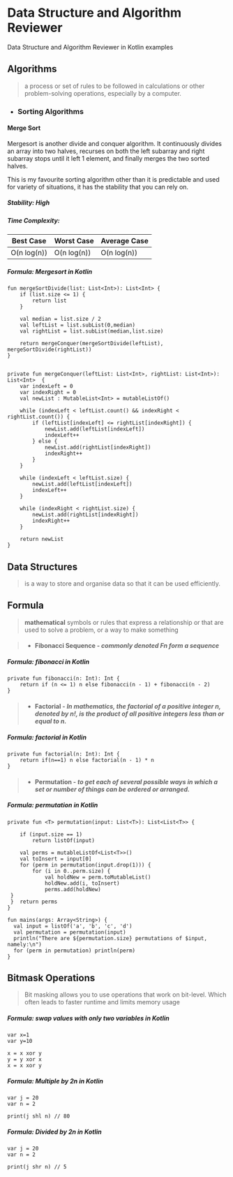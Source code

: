 
# Data Structure and Algorithm Reviewer
Data Structure and Algorithm Reviewer in Kotlin examples

## Algorithms
> a process or set of rules to be followed in calculations or other problem-solving operations, especially by a computer.
> 

 - ### Sorting Algorithms
#### Merge Sort
Mergesort is another divide and conquer algorithm. It continuously divides an array into two halves, recurses on both the left subarray and right subarray stops until it left 1 element, and finally merges the two sorted halves.

This is my favourite sorting algorithm other than it is predictable and used for variety of situations, it has the stability that you can rely on.



##### Stability: High
##### Time Complexity:
|  Best Case|  Worst Case|Average Case|
|--|--|--|
|  O(n log(n)) |  O(n log(n)) |	O(n log(n))|

##### Formula: Mergesort in Kotlin

    fun mergeSortDivide(list: List<Int>): List<Int> {
        if (list.size <= 1) {
            return list
        }

        val median = list.size / 2
        val leftList = list.subList(0,median)
        val rightList = list.subList(median,list.size)

        return mergeConquer(mergeSortDivide(leftList), mergeSortDivide(rightList))
    }


    private fun mergeConquer(leftList: List<Int>, rightList: List<Int>): List<Int>  {
        var indexLeft = 0
        var indexRight = 0
        val newList : MutableList<Int> = mutableListOf()

        while (indexLeft < leftList.count() && indexRight < rightList.count()) {
            if (leftList[indexLeft] <= rightList[indexRight]) {
                newList.add(leftList[indexLeft])
                indexLeft++
            } else {
                newList.add(rightList[indexRight])
                indexRight++
            }
        }

        while (indexLeft < leftList.size) {
            newList.add(leftList[indexLeft])
            indexLeft++
        }

        while (indexRight < rightList.size) {
            newList.add(rightList[indexRight])
            indexRight++
        }

        return newList
    }



## Data Structures
> is a way to store and organise data so that it can be used efficiently.



## Formula
> **mathematical** symbols or rules that express a relationship or that are used to solve a problem, or a way to make something

>  - #### **Fibonacci Sequence** - *commonly denoted Fn form a sequence*
##### Formula: fibonacci in Kotlin
   
    private fun fibonacci(n: Int): Int {  
	    return if (n <= 1) n else fibonacci(n - 1) + fibonacci(n - 2)  
    }
>  - #### **Factorial** - *In mathematics, the **factorial** of a positive integer n, denoted by n!, is the product of all positive integers less than or equal to n.*
##### Formula: factorial in Kotlin
   
    private fun factorial(n: Int): Int {  
	    return if(n==1) n else factorial(n - 1) * n  
	}

>  - #### **Permutation** - *to get each of several possible ways in which a set or number of things can be ordered or arranged.*
##### Formula: permutation in Kotlin

    private fun <T> permutation(input: List<T>): List<List<T>> {  
	    
	    if (input.size == 1) 
		    return listOf(input)  
	    
	    val perms = mutableListOf<List<T>>()  
	    val toInsert = input[0]  
	    for (perm in permutation(input.drop(1))) {  
		    for (i in 0..perm.size) {  
			    val holdNew = perm.toMutableList()  
			    holdNew.add(i, toInsert)  
			    perms.add(holdNew)  
     } 
     }  return perms  
    }  
      
    fun mains(args: Array<String>) {  
      val input = listOf('a', 'b', 'c', 'd')  
      val permutation = permutation(input)  
      println("There are ${permutation.size} permutations of $input, namely:\n")  
      for (perm in permutation) println(perm)  
    }

## Bitmask Operations
> Bit masking allows you to use operations that work on bit-level. Which often leads to faster runtime and limits memory usage

##### Formula: swap values with only two variables in Kotlin
   

    var x=1  
    var y=10  
      
    x = x xor y  
    y = y xor x  
    x = x xor y

##### Formula: Multiple by 2n in Kotlin
   
    var j = 20
    var n = 2
    
    print(j shl n) // 80

##### Formula: Divided by 2n in Kotlin
   
    var j = 20
    var n = 2
    
    print(j shr n) // 5

<!--stackedit_data:
eyJoaXN0b3J5IjpbLTk0OTAzMzIwMiwxMzQxNzc0OTI5LC0xNz
gxMjQ5MTgsNjc1MDQxMTQsMTc0NTAwOTA2Niw3NTQ5MjQ1NjQs
MzQ5NDg4NTU1XX0=
-->
